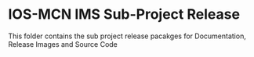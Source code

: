 # IOS-MCN IMS Sub-Project Release
This folder contains the sub project release pacakges for Documentation, Release Images and Source Code
